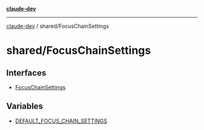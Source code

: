 [**claude-dev**](../../README.md)

***

[claude-dev](../../README.md) / shared/FocusChainSettings

# shared/FocusChainSettings

## Interfaces

- [FocusChainSettings](interfaces/FocusChainSettings.md)

## Variables

- [DEFAULT\_FOCUS\_CHAIN\_SETTINGS](variables/DEFAULT_FOCUS_CHAIN_SETTINGS.md)
